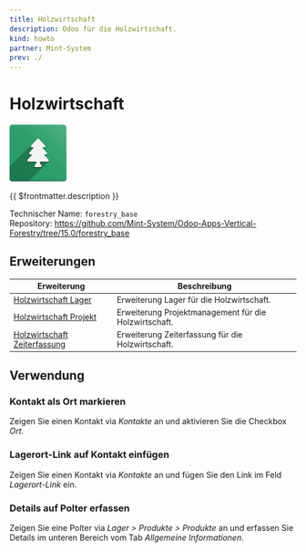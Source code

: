 ```yaml
---
title: Holzwirtschaft
description: Odoo für die Holzwirtschaft.
kind: howto
partner: Mint-System
prev: ./
---
```


# Holzwirtschaft

![icons_odoo_forestry_base](attachments/icons_odoo_forestry_base.png)

{{ $frontmatter.description }}

Technischer Name: `forestry_base`\
Repository: <https://github.com/Mint-System/Odoo-Apps-Vertical-Forestry/tree/15.0/forestry_base>

## Erweiterungen

| Erweiterung                                             | Beschreibung                                          |
| ------------------------------------------------------- | ----------------------------------------------------- |
| [Holzwirtschaft Lager](Forestry%20Stock.md)             | Erweiterung Lager für die Holzwirtschaft.             |
| [Holzwirtschaft Projekt](Forestry%20Project.md)         | Erweiterung Projektmanagement für die Holzwirtschaft. |
| [Holzwirtschaft Zeiterfassung](Forestry%20Timesheet.md) | Erweiterung Zeiterfassung für die Holzwirtschaft.     |

## Verwendung

### Kontakt als Ort markieren

Zeigen Sie einen Kontakt via _Kontakte_ an und aktivieren Sie die Checkbox _Ort_.

### Lagerort-Link auf Kontakt einfügen

Zeigen Sie einen Kontakt via _Kontakte_ an und fügen Sie den Link im Feld _Lagerort-Link_ ein.

### Details auf Polter erfassen

Zeigen Sie eine Polter via _Lager > Produkte > Produkte_ an und erfassen Sie Details im unteren Bereich vom Tab _Allgemeine Informationen_.
